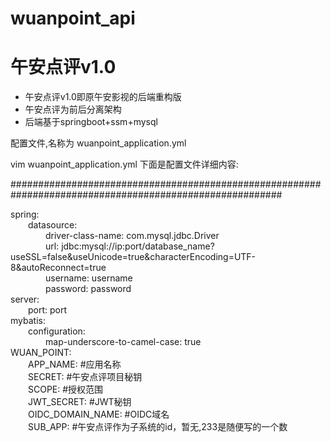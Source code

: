 # wuanpoint_api
# 午安点评v1.0
* 午安点评v1.0即原午安影视的后端重构版
* 午安点评为前后分离架构
* 后端基于springboot+ssm+mysql







配置文件,名称为 wuanpoint_application.yml

vim wuanpoint_application.yml
下面是配置文件详细内容:

#########################################################################################################


spring:<br/>
&emsp;&emsp;datasource:<br/>
&emsp;&emsp;&emsp;&emsp;driver-class-name: com.mysql.jdbc.Driver<br/>
&emsp;&emsp;&emsp;&emsp;url: jdbc:mysql://ip:port/database_name?useSSL=false&useUnicode=true&characterEncoding=UTF-8&autoReconnect=true<br/>
&emsp;&emsp;&emsp;&emsp;username: username<br/>
&emsp;&emsp;&emsp;&emsp;password: password<br/>
server:<br/>
&emsp;&emsp;port: port<br/>
mybatis:<br/>
&emsp;&emsp;configuration:<br/>
&emsp;&emsp;&emsp;&emsp;map-underscore-to-camel-case: true<br/>
WUAN_POINT:<br/>
&emsp;&emsp;APP_NAME: #应用名称<br/>
&emsp;&emsp;SECRET: #午安点评项目秘钥<br/>
&emsp;&emsp;SCOPE: #授权范围<br/>
&emsp;&emsp;JWT_SECRET: #JWT秘钥<br/>
&emsp;&emsp;OIDC_DOMAIN_NAME: #OIDC域名<br/>
&emsp;&emsp;SUB_APP: #午安点评作为子系统的id，暂无,233是随便写的一个数<br/>
